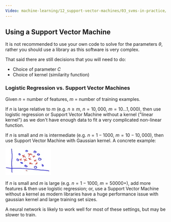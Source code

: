 ```yaml
---
Video: machine-learning/12_support-vector-machines/03_svms-in-practice/01_using-an-svm.mp4
---
```


## Using a Support Vector Machine

It is not recommended to use your own code to solve for the parameters $\theta$, rather you should use a library as this software is very complex.

That said there are still decisions that you will need to do:

* Choice of parameter $C$
* Choice of kernel (similarity function)

### Logistic Regression vs. Support Vector Machines

Given $n$ = number of features, $m$ = number of training examples.

If $n$ is large relative to $m$ (e.g. $n\ge m$, $n=10,000$, $m = 10…1,000$), then use logistic regression or Support Vector Machine without a kernel ("linear kernel") as we don't have enough data to fit a very complicated non-linear function.

If $n$ is small and $m$ is intermediate (e.g. $n=1-1000$, $m=10-10,000$), then use Support Vector Machine with Gaussian kernel.  A concrete example:

<img src="06-using-an-svm.assets/image-20210524055708080.png" alt="image-20210524055708080" style="zoom:50%;" />

If $n$ is small and $m$ is large (e.g. $n=1-1000$, $m=50000+$), add more features & then use logistic regression; or, use a Support Vector Machine without a kernel as modern libraries have a huge performance issue with gaussian kernel and large training set sizes.

A neural network is likely to work well for most of these settings, but may be slower to train.
